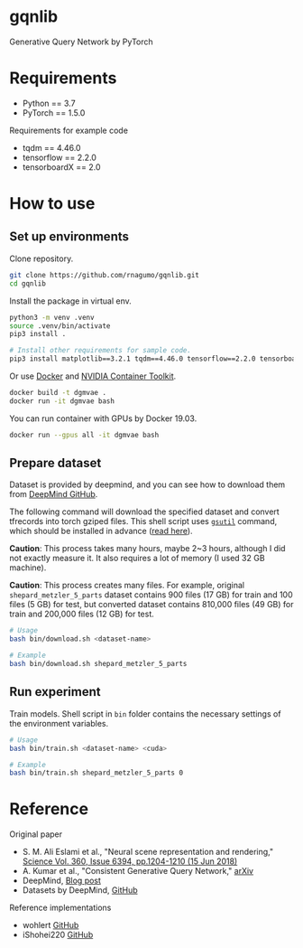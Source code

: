 
# gqnlib

Generative Query Network by PyTorch

# Requirements

* Python == 3.7
* PyTorch == 1.5.0

Requirements for example code

* tqdm == 4.46.0
* tensorflow == 2.2.0
* tensorboardX == 2.0

# How to use

## Set up environments

Clone repository.

```bash
git clone https://github.com/rnagumo/gqnlib.git
cd gqnlib
```

Install the package in virtual env.

```bash
python3 -m venv .venv
source .venv/bin/activate
pip3 install .

# Install other requirements for sample code.
pip3 install matplotlib==3.2.1 tqdm==4.46.0 tensorflow==2.2.0 tensorboardX==2.0
```

Or use [Docker](https://docs.docker.com/get-docker/) and [NVIDIA Container Toolkit](https://github.com/NVIDIA/nvidia-docker).

```bash
docker build -t dgmvae .
docker run -it dgmvae bash
```

You can run container with GPUs by Docker 19.03.

```bash
docker run --gpus all -it dgmvae bash
```

## Prepare dataset

Dataset is provided by deepmind, and you can see how to download them from [DeepMind GitHub](https://github.com/deepmind/gqn-datasets).

The following command will download the specified dataset and convert tfrecords into torch gziped files. This shell script uses [`gsutil`](https://cloud.google.com/storage/docs/gsutil) command, which should be installed in advance ([read here](https://cloud.google.com/storage/docs/gsutil_install)).

**Caution**: This process takes many hours, maybe 2~3 hours, although I did not exactly measure it. It also requires a lot of memory (I used 32 GB machine).

**Caution**: This process creates many files. For example, original `shepard_metzler_5_parts` dataset contains 900 files (17 GB) for train and 100 files (5 GB) for test, but converted dataset contains 810,000 files (49 GB) for train and 200,000 files (12 GB) for test.

```bash
# Usage
bash bin/download.sh <dataset-name>

# Example
bash bin/download.sh shepard_metzler_5_parts
```

## Run experiment

Train models. Shell script in `bin` folder contains the necessary settings of the environment variables.

```bash
# Usage
bash bin/train.sh <dataset-name> <cuda>

# Example
bash bin/train.sh shepard_metzler_5_parts 0
```

# Reference

Original paper

* S. M. Ali Eslami et al., "Neural scene representation and rendering," [Science Vol. 360, Issue 6394, pp.1204-1210 (15 Jun 2018)](https://science.sciencemag.org/content/360/6394/1204.full?ijkey=kGcNflzOLiIKQ&keytype=ref&siteid=sci)
* A. Kumar et al., "Consistent Generative Query Network," [arXiv](http://arxiv.org/abs/1807.02033)
* DeepMind, [Blog post](https://deepmind.com/blog/article/neural-scene-representation-and-rendering)
* Datasets by DeepMind, [GitHub](https://github.com/deepmind/gqn-datasets)

Reference implementations

* wohlert [GitHub](https://github.com/wohlert/generative-query-network-pytorch)
* iShohei220 [GitHub](https://github.com/iShohei220/torch-gqn)
